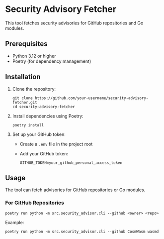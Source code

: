 # Security Advisory Fetcher

This tool fetches security advisories for GitHub repositories and Go modules.

## Prerequisites

- Python 3.12 or higher
- Poetry (for dependency management)

## Installation

1. Clone the repository:

   ```shell
   git clone https://github.com/your-username/security-advisory-fetcher.git
   cd security-advisory-fetcher
   ```

2. Install dependencies using Poetry:

   ```shell
   poetry install
   ```

3. Set up your GitHub token:
   - Create a `.env` file in the project root
   - Add your GitHub token:

     ```shell
     GITHUB_TOKEN=your_github_personal_access_token
     ```

## Usage

The tool can fetch advisories for GitHub repositories or Go modules.

### For GitHub Repositories

```shell
poetry run python -m src.security_advisor.cli --github <owner> <repo>
```

Example:

```shell
poetry run python -m src.security_advisor.cli --github CosmWasm wasmd
```
